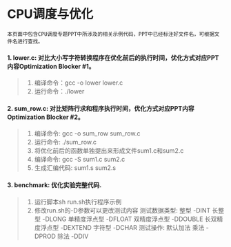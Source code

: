 # CPU调度与优化
    本页面中包含CPU调度专题PPT中所涉及的相关示例代码，PPT中已经标注好文件名，可根据文件名进行查找。

#### 1. lower.c: 对比大小写字符转换程序在优化前后的执行时间，优化方式对应PPT内容Optimization Blocker #1。
> 1. 编译命令：gcc -o lower lower.c 
> 2. 运行命令：./lower
#### 2. sum_row.c: 对比矩阵行求和程序执行时间，优化方式对应PPT内容Optimization Blocker #2。
> 1. 编译命令: gcc -o sum_row sum_row.c
> 2. 运行命令: ./sum_row.c
> 3. 将优化前后的函数单独提出来形成文件sum1.c和sum2.c
> 4. 编译命令: gcc -S sum1.c sum2.c
> 5. 生成汇编代码: sum1.s sum2.s
#### 3. benchmark: 优化实验完整代码.
> 1. 运行脚本sh run.sh执行程序示例
> 2. 修改run.sh的-D参数可以更改测试内容
    测试数据类型: 
      整型 -DINT
      长整型 -DLONG
      单精度浮点型 -DFLOAT
      双精度浮点型 -DDOUBLE
      长双精度浮点型 -DEXTEND
      字符型 -DCHAR
    测试操作:
      默认加法
      乘法 -DPROD
      除法 -DDIV
